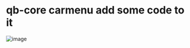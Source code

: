 # qb-core carmenu add some code to it
![image](https://user-images.githubusercontent.com/89742984/155671549-2f2095a5-72b7-4adf-bf46-7b0775d8d087.png)

